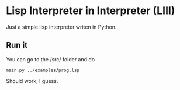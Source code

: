 # Lisp Interpreter in Interpreter (LIII)

Just a simple lisp interpreter writen in Python.

## Run it

You can go to the /src/ folder and do

`main.py ../examples/prog.lsp`

Should work, I guess.
